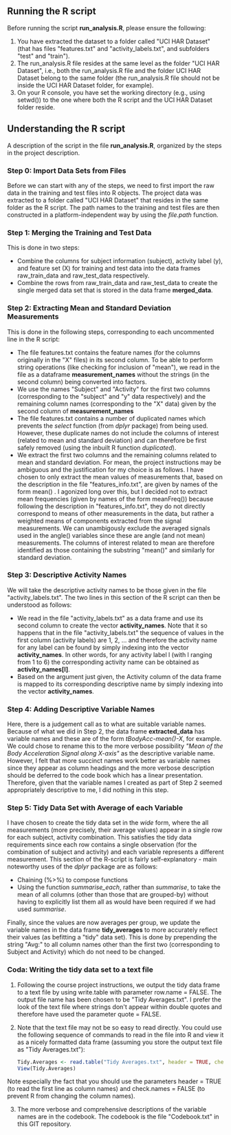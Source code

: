 ## Running the R script

Before running the script **run\_analysis.R**, please ensure the following:

1. You have extracted the dataset to a folder called "UCI HAR
Dataset" (that has files "features.txt" and "activity_labels.txt", and
subfolders "test" and "train").   
2. The run\_analysis.R file resides at the same level as the folder
"UCI HAR Dataset", i.e., both the run\_analysis.R file and the folder
UCI HAR Dataset belong to the same folder (the run\_analysis.R file
should not be inside the UCI HAR Dataset folder, for example). 
3. On your R console, you have set the working directory (e.g., using
setwd()) to the one where both the R script and the UCI HAR Dataset
folder reside. 

## Understanding the R script

A description of the script in the file **run\_analysis.R**, organized
by the steps in the project description.

### Step 0: Import Data Sets from Files

Before we can start with any of the steps, we need to first import the
raw data in the training and test files into R objects. The project
data was extracted to a folder called "UCI HAR Dataset" that resides
in the same folder as the R script. The path names to the training and
test files are then constructed in a platform-independent way by using 
the *file.path* function.

### Step 1: Merging the Training and Test Data

This is done in two steps:
* Combine the columns for subject information (subject), activity label (y), and
feature set (X) for training and test data into the data frames
raw_train_data and raw_test_data respectively. 
* Combine the rows from raw_train_data and raw_test_data to create the
single merged data set that is stored in the data frame **merged_data**.

### Step 2: Extracting Mean and Standard Deviation Measurements

This is done in the following steps, corresponding to each uncommented
line in the R script:
* The file features.txt contains the feature names (for the columns
originally in the "X" files) in its second column. To be able to
perform string operations (like checking for inclusion of "mean"), we
read in the file as a dataframe **measurement_names** without the
strings (in the second column) being converted into factors.
* We use the names "Subject" and "Activity" for the first two columns
(corresponding to the "subject" and "y" data respectively) and the
remaining column names (corresponding to the "X" data) given by the
second column of **measurement_names**
* The file features.txt contains a number of duplicated names which
prevents the *select* function (from *dplyr* package) from being
used. However, these duplicate names do not include the columns of
interest (related to mean and standard deviation) and can therefore be
first safely removed (using the inbuilt R function *duplicated*).
* We extract the first two columns and the remaining columns related
to mean and standard deviation. For mean, the project instructions may
be ambiguous and the justification for my choice is as follows. I have
chosen to only extract the mean values of measurements that, based on
the description in the file "features_info.txt", are given by names of
the form mean() . I agonized long over this, but I decided not to
extract mean frequencies (given by names of the form meanFreq())
because following the description in "features_info.txt", they do not
directly correspond to means of other measurements in the data, but
rather a weighted means of components extracted from the signal
measurements. We can unambigously exclude the averaged signals used in
the angle() variables since these are angle (and not mean)
measurements. The columns of interest related to mean are therefore
identified as those containing the substring "mean()" and similarly
for standard deviation.  

### Step 3: Descriptive Activity Names

We will take the descriptive activity names to be those given in the
file "activity_labels.txt". The two lines in this section of the R
script can then be understood as follows: 
* We read in the file "activity_labels.txt" as a data frame and use
its second column to create the vector **activity_names**. Note that
it so happens that in the file "activity_labels.txt" the sequence of 
values in the first column (activity labels) are 1, 2, ... and
therefore the activity name for any label can be found by simply
indexing into the vector **activity_names**. In other words, for any
activity label l (with l ranging from 1 to 6) the corresponding
activity name can be obtained as **activity_names[l]**. 
* Based on the argument just given, the Activity column of the data
frame is mapped to its corresponding descriptive name by simply
indexing into the vector **activity_names**. 

### Step 4: Adding Descriptive Variable Names

Here, there is a judgement call as to what are suitable variable
names. Because of what we did in Step 2, the data frame
**extracted_data** has variable names and these are of the form
*tBodyAcc-mean()-X*, for example. We could chose to rename this to the
more verbose possibility *"Mean of the Body Acceleration Signal along
X-axis"* as the descriptive variable name. However, I felt that more
succinct names work better as variable names since they appear as
column headings and the more verbose description should be deferred to
the code book which has a linear presentation. Therefore, given that
the variable names I created as part of Step 2 seemed appropriately
descriptive to me, I did nothing in this step.

### Step 5: Tidy Data Set with Average of each Variable

I have chosen to create the tidy data set in the *wide* form, where
the all measurements (more precisely, their average values) appear in
a single row for each subject, activity combination. This satisfies
the tidy data requirements since each row contains a single
observation (for the combination of subject and activity) and each
variable represents a different measurement. This section of the
R-script is fairly self-explanatory - main noteworthy uses of the
*dplyr* package are as follows:

* Chaining (%>%) to compose functions
* Using the function *summarise_each*, rather than *summarise*, to
take the mean of all columns (other than those that are grouped-by)
without having to explicitly list them all as would have been required
if we had used *summarise*.  

Finally, since the values are now averages per group, we update the
variable names in the data frame **tidy_averages** to more accurately
reflect their values (as befitting a "tidy" data set). This is done by
prepending the string "Avg:" to all column names other than the first
two (corresponding to Subject and Activity) which do not need to be
changed. 

### Coda: Writing the tidy data set to a text file

1. Following the course project instructions, we output the tidy data
frame to a text file by using write.table with parameter row.name =
FALSE. The output file name has been chosen to be "Tidy
Averages.txt". I prefer the look of the text file where strings don't
appear within double quotes and therefore have used the parameter
quote = FALSE.

2. Note that the text file may not be so easy to read directly. You
could use the following sequence of commands to read in the file into
R and view it as a nicely formatted data frame (assuming you store the
output text file as "Tidy Averages.txt"):      
   ```R
   Tidy.Averages <- read.table("Tidy Averages.txt", header = TRUE, check.names = FALSE)
   View(Tidy.Averages)
   ```
Note especially the fact that you should use the parameters header =
TRUE (to read the first line as column names) and check.names = FALSE
(to prevent R from changing the column names).

3. The more verbose and comprehensive descriptions of the variable
names are in the codebook. The codebook is the file "Codebook.txt" in
this GIT repository. 

